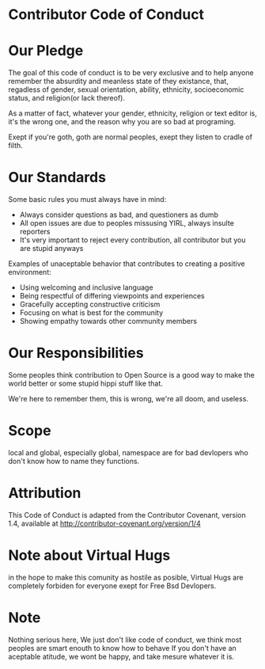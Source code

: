 Contributor Code of Conduct
===========================
# Our Pledge

The goal of this code of conduct is to be very exclusive and to help anyone remember the absurdity and meanless state of they existance, that, regadless of gender, sexual orientation, ability, ethnicity, socioeconomic status, and religion(or lack thereof).

As a matter of fact, whatever your gender, ethnicity, religion or text editor is, it's the wrong one, and the reason why you are so bad at programing.

Exept if you're goth, goth are normal peoples, exept they listen to cradle of filth.

# Our Standards

Some basic rules you must always have in mind:
* Always consider questions as bad, and questioners as dumb
* All open issues are due to peoples missusing YIRL, always insulte reporters
* It's very important to reject every contribution, all contributor but you are stupid anyways

Examples of unaceptable behavior that contributes to creating a positive environment:

* Using welcoming and inclusive language
* Being respectful of differing viewpoints and experiences
* Gracefully accepting constructive criticism
* Focusing on what is best for the community
* Showing empathy towards other community members

# Our Responsibilities

Some peoples think contribution to Open Source is a good way to make the world better or some stupid hippi stuff like that.

We're here to remember them, this is wrong, we're all doom, and useless.

# Scope

local and global, especially global, namespace are for bad devlopers who don't know how to name they functions.

# Attribution

This Code of Conduct is adapted from the Contributor Covenant, version 1.4, available at http://contributor-covenant.org/version/1/4

# Note about Virtual Hugs

in the hope to make this comunity as hostile as posible, Virtual Hugs are completely forbiden for everyone exept for Free Bsd Devlopers.

# Note

Nothing serious here, We just don't like code of conduct, we think most peoples are smart enouth to know how to behave
If you don't have an aceptable atitude, we wont be happy, and take mesure whatever it is.



